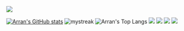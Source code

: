 ![](http://github-profile-summary-cards.vercel.app/api/cards/profile-details?username=aubelsb2&theme=default)


[![Arran's GitHub stats](https://github-readme-stats.vercel.app/api?username=aubelsb2)](https://github.com/anuraghazra/github-readme-stats)
<img src="https://github-readme-streak-stats.herokuapp.com/?user=aubelsb2&count_private=true" alt="mystreak"/>
![Arran's Top Langs](https://github-readme-stats.vercel.app/api/top-langs/?username=aubelsb2&layout=compact&count_private=true)
![](http://github-profile-summary-cards.vercel.app/api/cards/repos-per-language?username=aubelsb2&theme=default)
![](http://github-profile-summary-cards.vercel.app/api/cards/most-commit-language?username=aubelsb2&theme=default)
![](http://github-profile-summary-cards.vercel.app/api/cards/stats?username=aubelsb2&theme=default)
![](http://github-profile-summary-cards.vercel.app/api/cards/productive-time?username=aubelsb2&theme=default&utcOffset=8)
